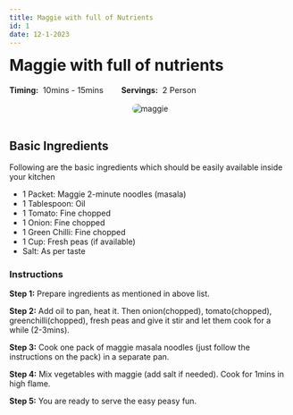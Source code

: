 ```yaml
---
title: Maggie with full of Nutrients
id: 1
date: 12-1-2023
---
```


<style>
    .heading{
        margin-top:1rem;
    }
    .infoWrapper{
        display:flex;
        gap:2rem;
    }
    .servingTimingWrapper{
        display: flex;
        align-items: center;
        gap: 0.5rem;
    }
    .title{
        font-weight:700;
    }
    .subTitle{
        font-size:0.9rem;
    }
    .imgWrapper{
        text-align:center; 
        padding:1rem 0rem;
    }
    img{
        max-width: 80%;
        border-radius: 1rem
    }
</style>

<h1 class='heading'>Maggie with full of nutrients</h1>

<div class='infoWrapper'>
    <div class='servingTimingWrapper'> 
        <div class='title'>Timing:</div>
        <div class='subtitle'>10mins - 15mins</div>
    </div> 
    <div class='servingTimingWrapper'>
        <div class='title'>Servings:</div> 
        <div class='subTitle'>2 Person</div>
    </div>
</div>

<div class='imgWrapper'>
<img src='/maggie.jpg' alt='maggie' />
</div>

## Basic Ingredients

Following are the basic ingredients which should be easily available inside your kitchen

- 1 Packet: Maggie 2-minute noodles (masala)
- 1 Tablespoon: Oil
- 1 Tomato: Fine chopped
- 1 Onion: Fine chopped
- 1 Green Chilli: Fine chopped
- 1 Cup: Fresh peas (if available)
- Salt: As per taste

### Instructions

**Step 1:** Prepare ingredients as mentioned in above list.

**Step 2:** Add oil to pan, heat it. Then onion(chopped), tomato(chopped), greenchilli(chopped), fresh peas and give it stir and let them
cook for a while (2-3mins).

**Step 3:** Cook one pack of maggie masala noodles (just follow the instructions on the pack) in a separate pan.

**Step 4:** Mix vegetables with maggie (add salt if needed). Cook for 1mins in high flame.

**Step 5:** You are ready to serve the easy peasy fun.
